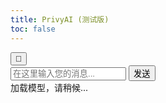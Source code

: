 ```yaml
---
title: PrivyAI (测试版)
toc: false
---
```

<div class="chat-container">
    <button id="clearButton" title="清除聊天">🔄</button>
    <div class="chat-output" id="chatOutput"></div>
    <div class="input-container">
        <input type="text" id="userInput" placeholder="在这里输入您的消息..." />
        <button id="sendButton">发送</button>
    </div>
    <div id="loadingMessage">加载模型，请稍候...</div>
</div>

<script type="module">
    import { pipeline } from 'https://cdn.jsdelivr.net/npm/@xenova/transformers@2.17.2/dist/transformers.min.js';

    let chatPipeline;

    async function initLLM() {
        document.getElementById('loadingMessage').style.display = 'block';

        try {
            chatPipeline = await pipeline('text2text-generation', 'Xenova/LaMini-Flan-T5-783M', {
                quantized: true
            });
            console.log("Model loaded successfully.");
        } catch (error) {
            console.error("Error initializing LLM:", error);
            alert("Failed to load the model. Please check the console for details.");
        } finally {
            document.getElementById('loadingMessage').style.display = 'none';
        }
    }

    document.addEventListener("DOMContentLoaded", () => {
        initLLM();

        document.getElementById('sendButton').addEventListener('click', async () => {
            const userInput = document.getElementById('userInput').value.trim();
            if (!userInput) return;

            const userContainer = document.createElement('div');
            userContainer.className = 'message-container user-message-container';
            
            const userBubble = document.createElement('div');
            userBubble.className = 'message-bubble user-message';
            userBubble.textContent = userInput;
            
            const userAvatar = document.createElement('div');
            userAvatar.className = 'avatar user-avatar';
            
            userContainer.appendChild(userBubble);
            userContainer.appendChild(userAvatar);
            document.getElementById('chatOutput').appendChild(userContainer);
            
            document.getElementById('userInput').value = '';

            try {
                const aiContainer = document.createElement('div');
                aiContainer.className = 'message-container ai-message-container';
                
                const aiAvatar = document.createElement('div');
                aiAvatar.className = 'avatar ai-avatar';
                
                const aiBubble = document.createElement('div');
                aiBubble.className = 'message-bubble ai-message';
                
                aiContainer.appendChild(aiAvatar);
                aiContainer.appendChild(aiBubble);
                document.getElementById('chatOutput').appendChild(aiContainer);

                const response = await chatPipeline(userInput, {
                    max_new_tokens: 200,
                    temperature: 0.7,
                    callback_function: (beams) => {
                        aiBubble.textContent = beams[0].output_text;
                        document.getElementById('chatOutput').scrollTop = document.getElementById('chatOutput').scrollHeight;
                    }
                });

                aiBubble.textContent = response[0].generated_text;
                document.getElementById('chatOutput').scrollTop = document.getElementById('chatOutput').scrollHeight;

            } catch (error) {
                console.error("Error during chat completion:", error);
                aiBubble.textContent = "Sorry, I encountered an error. Please try again.";
            }
        });
    });

    document.getElementById('clearButton').addEventListener('click', () => {
        document.getElementById('chatOutput').innerHTML = '';
    });
</script>